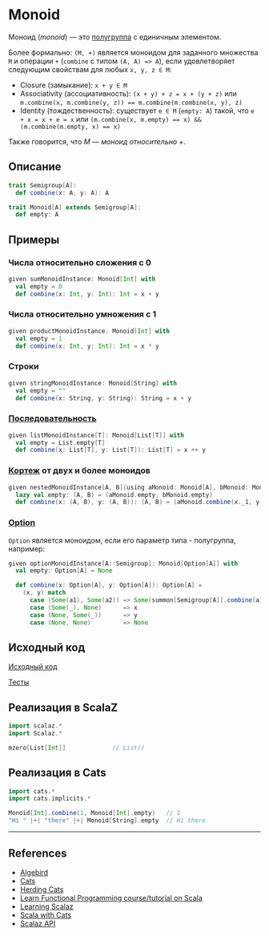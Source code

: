 # Monoid

Моноид (_monoid_) — это [полугруппа](semigroup) с единичным элементом.

Более формально: `(M, +)` является моноидом для заданного множества `M` и операции `+` (`combine` с типом `(A, A) => A`),
если удовлетворяет следующим свойствам для любых `x, y, z ∈ M`:
- Closure (замыкание): `x + y ∈ M`
- Associativity (ассоциативность): `(x + y) + z = x + (y + z)` или 
  `m.combine(x, m.combine(y, z)) == m.combine(m.combine(x, y), z)`
- Identity (тождественность): существует `e ∈ M` (`empty: A`) такой, что `e + x = x + e = x` 
  или `(m.combine(x, m.empty) == x) && (m.combine(m.empty, x) == x)`

Также говорится, что _M — моноид относительно +_.

## Описание 

```scala
trait Semigroup[A]:
  def combine(x: A, y: A): A

trait Monoid[A] extends Semigroup[A]:
  def empty: A
```

## Примеры

### Числа относительно сложения с 0

```scala
given sumMonoidInstance: Monoid[Int] with
  val empty = 0
  def combine(x: Int, y: Int): Int = x + y
```

### Числа относительно умножения с 1

```scala
given productMonoidInstance: Monoid[Int] with
  val empty = 1
  def combine(x: Int, y: Int): Int = x * y
```

### Строки

```scala
given stringMonoidInstance: Monoid[String] with
  val empty = ""
  def combine(x: String, y: String): String = x + y
```

### [Последовательность](../../scala/collections)

```scala
given listMonoidInstance[T]: Monoid[List[T]] with
  val empty = List.empty[T]
  def combine(x: List[T], y: List[T]): List[T] = x ++ y
```

### [Кортеж](../../scala/collections/tuple) от двух и более моноидов

```scala
given nestedMonoidInstance[A, B](using aMonoid: Monoid[A], bMonoid: Monoid[B]): Monoid[(A, B)] with
  lazy val empty: (A, B) = (aMonoid.empty, bMonoid.empty)
  def combine(x: (A, B), y: (A, B)): (A, B) = (aMonoid.combine(x._1, y._1), bMonoid.combine(x._2, y._2))
```

### [Option](../../scala/fp/functional-error-handling)

`Option` является моноидом, если его параметр типа - полугруппа, например:

```scala
given optionMonoidInstance[A: Semigroup]: Monoid[Option[A]] with
  val empty: Option[A] = None

  def combine(x: Option[A], y: Option[A]): Option[A] =
    (x, y) match
      case (Some(a1), Some(a2)) => Some(summon[Semigroup[A]].combine(a1, a2))
      case (Some(_), None)      => x
      case (None, Some(_))      => y
      case (None, None)         => None
```

## Исходный код

[Исходный код](https://gitflic.ru/project/artemkorsakov/scalabook/blob?file=examples%2Fsrc%2Fmain%2Fscala%2Ftypeclass%2Fmonoid%2FMonoid.scala&plain=1)

[Тесты](https://gitflic.ru/project/artemkorsakov/scalabook/blob?file=examples%2Fsrc%2Ftest%2Fscala%2Ftypeclass%2Fmonoid%2FMonoidSuite.scala)


## Реализация в ScalaZ

```scala
import scalaz.*
import Scalaz.*

mzero[List[Int]]             // List()
```

## Реализация в Cats

```scala
import cats.*
import cats.implicits.*

Monoid[Int].combine(1, Monoid[Int].empty)   // 1
"Hi " |+| "there" |+| Monoid[String].empty  // Hi there
```


---

## References

- [Algebird](https://twitter.github.io/algebird/typeclasses/monoid.html)
- [Cats](https://typelevel.org/cats/typeclasses/monoid.html)
- [Herding Cats](http://eed3si9n.com/herding-cats/Monoid.html)
- [Learn Functional Programming course/tutorial on Scala](https://github.com/dehun/learn-fp)
- [Learning Scalaz](http://eed3si9n.com/learning-scalaz/Monoid.html#Monoid)
- [Scala with Cats](https://www.scalawithcats.com/dist/scala-with-cats.html#definition-of-a-monoid)
- [Scalaz API](https://javadoc.io/doc/org.scalaz/scalaz-core_3/7.3.6/scalaz/Monoid.html)
